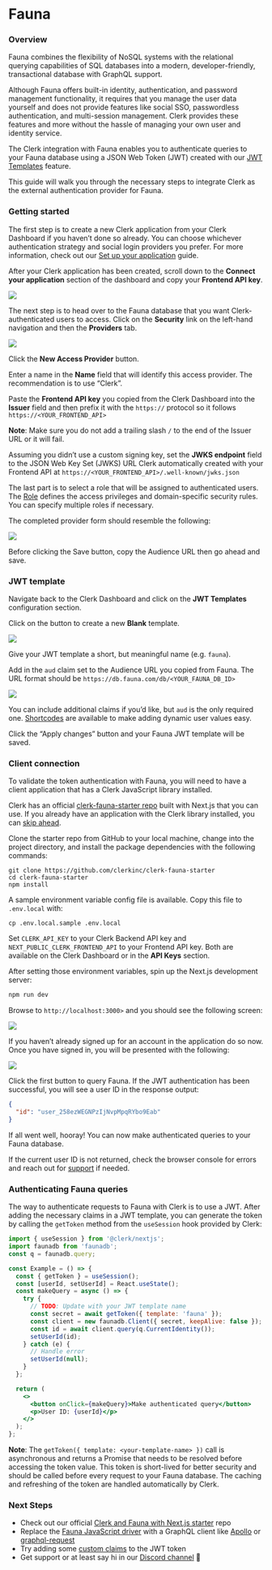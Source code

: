 # Fauna

### Overview

Fauna combines the flexibility of NoSQL systems with the relational querying capabilities of SQL databases into a modern, developer-friendly, transactional database with GraphQL support.

Although Fauna offers built-in identity, authentication, and password management functionality, it requires that you manage the user data yourself and does not provide features like social SSO, passwordless authentication, and multi-session management. Clerk provides these features and more without the hassle of managing your own user and identity service.

The Clerk integration with Fauna enables you to authenticate queries to your Fauna database using a JSON Web Token (JWT) created with our [JWT Templates](../popular-guides/jwt-templates.md) feature.

This guide will walk you through the necessary steps to integrate Clerk as the external authentication provider for Fauna.

### Getting started

The first step is to create a new Clerk application from your Clerk Dashboard if you haven’t done so already. You can choose whichever authentication strategy and social login providers you prefer. For more information, check out our [Set up your application](../popular-guides/setup-your-application.md) guide.

After your Clerk application has been created, scroll down to the **Connect your application** section of the dashboard and copy your **Frontend API key**.

![](../.gitbook/assets/01\_frontend-api-key.png)

The next step is to head over to the Fauna database that you want Clerk-authenticated users to access. Click on the **Security** link on the left-hand navigation and then the **Providers** tab.

![](../.gitbook/assets/02\_fauna-security.png)

Click the **New Access Provider** button.

Enter a name in the **Name** field that will identify this access provider. The recommendation is to use “Clerk”.

Paste the **Frontend API key** you copied from the Clerk Dashboard into the **Issuer** field and then prefix it with the `https://` protocol so it follows `https://<YOUR_FRONTEND_API>`

**Note**: Make sure you do not add a trailing slash `/` to the end of the Issuer URL or it will fail.

Assuming you didn’t use a custom signing key, set the **JWKS endpoint** field to the JSON Web Key Set (JWKS) URL Clerk automatically created with your Frontend API at `https://<YOUR_FRONTEND_API>/.well-known/jwks.json`

The last part is to select a role that will be assigned to authenticated users. The [Role](https://docs.fauna.com/fauna/current/security/roles) defines the access privileges and domain-specific security rules. You can specify multiple roles if necessary.

The completed provider form should resemble the following:

![](../.gitbook/assets/03\_provider-form.png)

Before clicking the Save button, copy the Audience URL then go ahead and save.

### JWT template

Navigate back to the Clerk Dashboard and click on the **JWT Templates** configuration section.

Click on the button to create a new **Blank** template.

![](../.gitbook/assets/04\_jwt-template.png)

Give your JWT template a short, but meaningful name (e.g. `fauna`).

Add in the `aud` claim set to the Audience URL you copied from Fauna. The URL format should be `https://db.fauna.com/db/<YOUR_FAUNA_DB_ID>`

![](../.gitbook/assets/05\_token-claims.png)

You can include additional claims if you’d like, but `aud` is the only required one. [Shortcodes](../popular-guides/jwt-templates.md#shortcodes) are available to make adding dynamic user values easy.

Click the “Apply changes” button and your Fauna JWT template will be saved.

### Client connection

To validate the token authentication with Fauna, you will need to have a client application that has a Clerk JavaScript library installed.

Clerk has an official [clerk-fauna-starter repo](https://github.com/clerkinc/clerk-fauna-starter) built with Next.js that you can use. If you already have an application with the Clerk library installed, you can [skip ahead](fauna.md#authenticating-fauna-queries).

Clone the starter repo from GitHub to your local machine, change into the project directory, and install the package dependencies with the following commands:

```shell
git clone https://github.com/clerkinc/clerk-fauna-starter
cd clerk-fauna-starter
npm install
```

A sample environment variable config file is available. Copy this file to `.env.local` with:

```shell
cp .env.local.sample .env.local
```

Set `CLERK_API_KEY` to your Clerk Backend API key and `NEXT_PUBLIC_CLERK_FRONTEND_API` to your Frontend API key. Both are available on the Clerk Dashboard or in the **API Keys** section.

After setting those environment variables, spin up the Next.js development server:

```bash
npm run dev
```

Browse to `http://localhost:3000>` and you should see the following screen:

![](../.gitbook/assets/06\_starter-screen.png)

If you haven’t already signed up for an account in the application do so now. Once you have signed in, you will be presented with the following:

![](<../.gitbook/assets/07\_app-screen (1).png>)

Click the first button to query Fauna. If the JWT authentication has been successful, you will see a user ID in the response output:

```json
{
  "id": "user_258ezWEGNPzIjNvpMpqRYbo9Eab"
}
```

If all went well, hooray! You can now make authenticated queries to your Fauna database.

If the current user ID is not returned, check the browser console for errors and reach out for [support](https://clerk.dev/support) if needed.

### Authenticating Fauna queries

The way to authenticate requests to Fauna with Clerk is to use a JWT. After adding the necessary claims in a JWT template, you can generate the token by calling the `getToken` method from the `useSession` hook provided by Clerk:

```jsx
import { useSession } from '@clerk/nextjs';
import faunadb from 'faunadb';
const q = faunadb.query;

const Example = () => {
  const { getToken } = useSession();
  const [userId, setUserId] = React.useState();
  const makeQuery = async () => {
    try {
      // TODO: Update with your JWT template name
      const secret = await getToken({ template: 'fauna' });
      const client = new faunadb.Client({ secret, keepAlive: false });
      const id = await client.query(q.CurrentIdentity());
      setUserId(id);
    } catch (e) {
      // Handle error
      setUserId(null);
    }
  };

  return (
    <>
      <button onClick={makeQuery}>Make authenticated query</button>
      <p>User ID: {userId}</p>
    </>
  );
};
```

**Note**: The `getToken({ template: <your-template-name> })` call is asynchronous and returns a Promise that needs to be resolved before accessing the token value. This token is short-lived for better security and should be called before every request to your Fauna database. The caching and refreshing of the token are handled automatically by Clerk.

### Next Steps

* Check out our official [Clerk and Fauna with Next.js starter](https://github.com/clerkinc/clerk-fauna-starter) repo
* Replace the [Fauna JavaScript driver](https://docs.fauna.com/fauna/current/drivers/javascript) with a GraphQL client like [Apollo](https://github.com/apollographql/apollo-client) or [graphql-request](https://github.com/prisma-labs/graphql-request)
* Try adding some [custom claims](../popular-guides/jwt-templates.md#template-basics) to the JWT token
* Get support or at least say hi in our [Discord channel](https://discord.com/invite/b5rXHjAg7A) 👋
